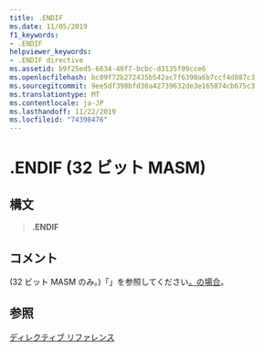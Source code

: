 ```yaml
---
title: .ENDIF
ms.date: 11/05/2019
f1_keywords:
- .ENDIF
helpviewer_keywords:
- .ENDIF directive
ms.assetid: b9f25ed5-6634-40f7-bcbc-d3135f09cce6
ms.openlocfilehash: bc09f72b272435b542ac7f6390a6b7ccf4d887c3
ms.sourcegitcommit: 9ee5df398bfd30a42739632de3e165874cb675c3
ms.translationtype: MT
ms.contentlocale: ja-JP
ms.lasthandoff: 11/22/2019
ms.locfileid: "74398476"
---
```

# <a name="endif-32-bit-masm"></a>.ENDIF (32 ビット MASM)

## <a name="syntax"></a>構文

> **.ENDIF**

## <a name="remarks"></a>コメント

(32 ビット MASM のみ。)「」を参照してください[。の場合](../../assembler/masm/dot-if.md)。

## <a name="see-also"></a>参照

[ディレクティブ リファレンス](../../assembler/masm/directives-reference.md)
